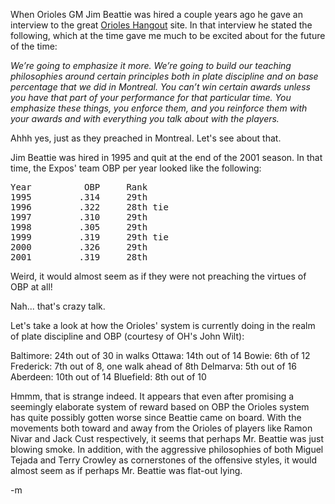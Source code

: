 When Orioles GM Jim Beattie was hired a couple years ago he gave an interview to the great <a href="http://www.orioleshangout.com">Orioles Hangout</a> site.  In that interview he stated the following, which at the time gave me much to be excited about for the future of the time:

<em>We’re going to emphasize it more. We’re going to build our teaching philosophies around certain principles both in plate discipline and on base percentage that we did in Montreal.  You can’t win certain awards unless you have that part of your performance for that particular time. You emphasize these things, you enforce them, and you reinforce them with your awards and with everything you talk about with the players.</em>

Ahhh yes, just as they preached in Montreal.  Let's see about that.

Jim Beattie was hired in 1995 and quit at the end of the 2001 season.  In that time, the Expos' team OBP per year looked like the following:
<pre>
Year          OBP     Rank
1995         .314     29th
1996         .322     28th tie
1997         .310     29th
1998         .305     29th
1999         .319     29th tie
2000         .326     29th
2001         .319     28th
</pre>
Weird, it would almost seem as if they were not preaching the virtues of OBP at all!

Nah... that's crazy talk.

Let's take a look at how the Orioles' system is currently doing in the realm of plate discipline and OBP (courtesy of OH's John Wilt):

Baltimore: 24th out of 30 in walks
Ottawa: 14th out of 14
Bowie: 6th of 12
Frederick: 7th out of 8, one walk ahead of 8th
Delmarva: 5th out of 16
Aberdeen: 10th out of 14
Bluefield: 8th out of 10

Hmmm, that is strange indeed.  It appears that even after promising a seemingly elaborate system of reward based on OBP the Orioles system has quite possibly gotten worse since Beattie came on board.  With the movements both toward and away from the Orioles of players like Ramon Nivar and Jack Cust respectively, it seems that perhaps Mr. Beattie was just blowing smoke.  In addition, with the aggressive philosophies of both Miguel Tejada and Terry Crowley as cornerstones of the offensive styles, it would almost seem as if perhaps Mr. Beattie was flat-out lying.

-m